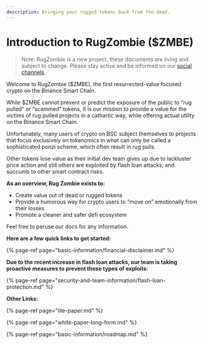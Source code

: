 ```yaml
---
description: Bringing your rugged tokens back from the dead.
---
```


# Introduction to RugZombie \($ZMBE\)

> Note: RugZombie is a new project, these documents are living and subject to change. Please stay active and be informed on our [social channels](other-links/socials.md).

Welcome to RugZombie \($ZMBE\), the first resurrected-value focused crypto on the Binance Smart Chain. 

While $ZMBE cannot prevent or predict the exposure of the public to “rug pulled” or “scammed” tokens, it is our mission to provide a value for the victims of rug pulled projects in a cathartic way, while offering actual utility on the Binance Smart Chain. 

Unfortunately, many users of crypto on BSC subject themselves to projects that focus exclusively on tokenomics in what can only be called a sophisticated ponzi scheme, which often result in rug pulls. 

Other tokens lose value as their initial dev team gives up due to lackluster price action and still others are exploited by flash loan attacks, and succumb to other smart contract risks.  

**As an overview, Rug Zombie exists to:**

* Create value out of dead or rugged tokens
* Provide a humorous way for crypto users to “move on” emotionally from their losses
* Promote a cleaner and safer defi ecosystem

Feel free to peruse our docs for any information.

**Here are a few quick links to get started:**

{% page-ref page="basic-information/financial-disclaimer.md" %}

**Due to the recent increase in flash loan attacks, our team is taking proactive measures to prevent these types of exploits:**

{% page-ref page="security-and-team-information/flash-loan-protection.md" %}

**Other Links:**

{% page-ref page="lite-paper.md" %}

{% page-ref page="white-paper-long-form.md" %}

{% page-ref page="basic-information/roadmap.md" %}



